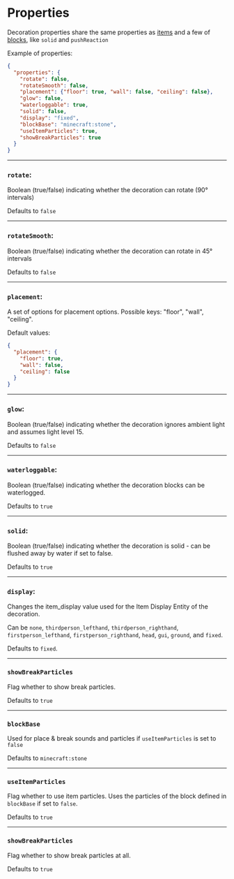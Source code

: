 # Properties

Decoration properties share the same properties as [items](item-properties.md) and a few of [blocks](block-properties.md), like `solid` and `pushReaction`

Example of properties:
```json
{
  "properties": {
    "rotate": false,
    "rotateSmooth": false,
    "placement": {"floor": true, "wall": false, "ceiling": false},
    "glow": false,
    "waterloggable": true,
    "solid": false,
    "display": "fixed",
    "blockBase": "minecraft:stone",
    "useItemParticles": true,
    "showBreakParticles": true
  }
}
```

---

### `rotate`:

Boolean (true/false) indicating whether the decoration can rotate (90° intervals)

Defaults to `false`

---

### `rotateSmooth`:

Boolean (true/false) indicating whether the decoration can rotate in 45° intervals

Defaults to `false`

---

### `placement`:

A set of options for placement options. Possible keys: "floor", "wall", "ceiling".

Default values:
```json
{
  "placement": {
    "floor": true,
    "wall": false,
    "ceiling": false
  }
}
```

---

### `glow`:

Boolean (true/false) indicating whether the decoration ignores ambient light and assumes light level 15.

Defaults to `false`

---

### `waterloggable`:

Boolean (true/false) indicating whether the decoration blocks can be waterlogged.

Defaults to `true`

---

### `solid`:

Boolean (true/false) indicating whether the decoration is solid - can be flushed away by water if set to false.

Defaults to `true`

---

### `display`:

Changes the item_display value used for the Item Display Entity of the decoration. 

Can be `none`, `thirdperson_lefthand`, `thirdperson_righthand`, `firstperson_lefthand`, `firstperson_righthand`, `head`, `gui`, `ground`, and `fixed`. 

Defaults to `fixed`.

---

### `showBreakParticles`

Flag whether to show break particles. 

Defaults to `true`

---

### `blockBase`

Used for place & break sounds and particles if `useItemParticles` is set to `false`

Defaults to `minecraft:stone`

---

### `useItemParticles`

Flag whether to use item particles. Uses the particles of the block defined in `blockBase` if set to `false`. 

Defaults to `true`

---

### `showBreakParticles`

Flag whether to show break particles at all.

Defaults to `true`
